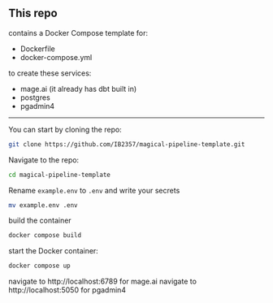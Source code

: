## This repo 
contains a Docker Compose template for: 
- Dockerfile
- docker-compose.yml

to create these services:
- mage.ai (it already has dbt built in)
- postgres
- pgadmin4


___
You can start by cloning the repo:

```bash
git clone https://github.com/IB2357/magical-pipeline-template.git
```

Navigate to the repo:

```bash
cd magical-pipeline-template
```

Rename `example.env` to  `.env` and write your secrets

```bash
mv example.env .env
```

build the container

```bash
docker compose build
```

start the Docker container:

```bash
docker compose up
```

navigate to http://localhost:6789 for mage.ai
navigate to http://localhost:5050 for pgadmin4
